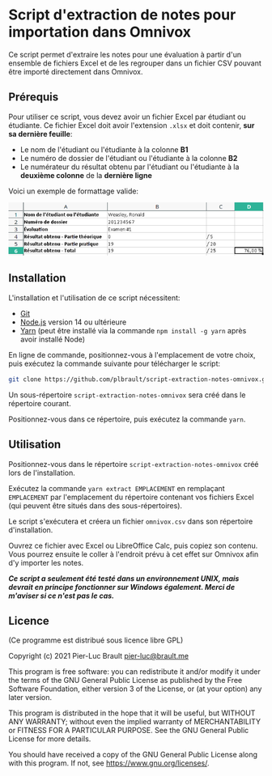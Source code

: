 # Script d'extraction de notes pour importation dans Omnivox

Ce script permet d'extraire les notes pour une évaluation à partir d'un ensemble de fichiers Excel et de les regrouper dans un fichier CSV pouvant être importé directement dans Omnivox.

## Prérequis

Pour utiliser ce script, vous devez avoir un fichier Excel par étudiant ou étudiante. Ce fichier Excel doit avoir l'extension `.xlsx` et doit contenir, **sur sa dernière feuille**:

* Le nom de l'étudiant ou l'étudiante à la colonne **B1**
* Le numéro de dossier de l'étudiant ou l'étudiante à la colonne **B2**
* Le numérateur du résultat obtenu par l'étudiant ou l'étudiante à la **deuxième colonne** de la **dernière ligne**

Voici un exemple de formattage valide:

![Exemple](readme/sheet-example.png)

## Installation

L'installation et l'utilisation de ce script nécessitent:

* [Git](https://git-scm.com/)
* [Node.js](https://nodejs.org/en/) version 14 ou ultérieure
* [Yarn](https://yarnpkg.com/) (peut être installé via la commande `npm install -g yarn` après avoir installé Node)

En ligne de commande, positionnez-vous à l'emplacement de votre choix, puis exécutez la commande suivante pour télécharger le script:

```bash
git clone https://github.com/plbrault/script-extraction-notes-omnivox.git
```

Un sous-répertoire `script-extraction-notes-omnivox` sera créé dans le répertoire courant.

Positionnez-vous dans ce répertoire, puis exécutez la commande `yarn`.

## Utilisation

Positionnez-vous dans le répertoire `script-extraction-notes-omnivox` créé lors de l'installation.

Exécutez la commande `yarn extract EMPLACEMENT` en remplaçant `EMPLACEMENT` par l'emplacement du répertoire contenant vos fichiers Excel (qui peuvent être situés dans des sous-répertoires).

Le script s'exécutera et créera un fichier `omnivox.csv` dans son répertoire d'installation.

Ouvrez ce fichier avec Excel ou LibreOffice Calc, puis copiez son contenu. Vous pourrez ensuite le coller à l'endroit prévu à cet effet sur Omnivox afin d'y importer les notes.

***Ce script a seulement été testé dans un environnement UNIX, mais devrait en principe fonctionner sur Windows également. Merci de m'aviser si ce n'est pas le cas.***


## Licence

(Ce programme est distribué sous licence libre GPL)

Copyright (c) 2021 Pier-Luc Brault <pier-luc@brault.me>

This program is free software: you can redistribute it and/or modify
it under the terms of the GNU General Public License as published by
the Free Software Foundation, either version 3 of the License, or
(at your option) any later version.

This program is distributed in the hope that it will be useful,
but WITHOUT ANY WARRANTY; without even the implied warranty of
MERCHANTABILITY or FITNESS FOR A PARTICULAR PURPOSE.  See the
GNU General Public License for more details.

You should have received a copy of the GNU General Public License
along with this program.  If not, see <https://www.gnu.org/licenses/>.